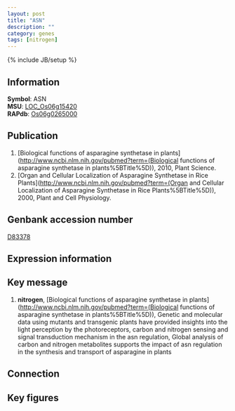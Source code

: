 ```yaml
---
layout: post
title: "ASN"
description: ""
category: genes
tags: [nitrogen]
---
```

{% include JB/setup %}

## Information
__Symbol__: ASN  
__MSU__: [LOC_Os06g15420](http://rice.plantbiology.msu.edu/cgi-bin/ORF_infopage.cgi?orf=LOC_Os06g15420)  
__RAPdb__: [Os06g0265000](http://rapdb.dna.affrc.go.jp/viewer/gbrowse_details/irgsp1?name=Os06g0265000)  

## Publication
1. [Biological functions of asparagine synthetase in plants](http://www.ncbi.nlm.nih.gov/pubmed?term=(Biological functions of asparagine synthetase in plants%5BTitle%5D)), 2010, Plant Science.
2. [Organ and Cellular Localization of Asparagine Synthetase in Rice Plants](http://www.ncbi.nlm.nih.gov/pubmed?term=(Organ and Cellular Localization of Asparagine Synthetase in Rice Plants%5BTitle%5D)), 2000, Plant and Cell Physiology.

## Genbank accession number
[D83378](http://www.ncbi.nlm.nih.gov/nuccore/D83378)

## Expression information

## Key message
1. __nitrogen__, [Biological functions of asparagine synthetase in plants](http://www.ncbi.nlm.nih.gov/pubmed?term=(Biological functions of asparagine synthetase in plants%5BTitle%5D)),  Genetic and molecular data using mutants and transgenic plants have provided insights into the light perception by the photoreceptors, carbon and nitrogen sensing and signal transduction mechanism in the asn regulation, Global analysis of carbon and nitrogen metabolites supports the impact of asn regulation in the synthesis and transport of asparagine in plants

## Connection

## Key figures


